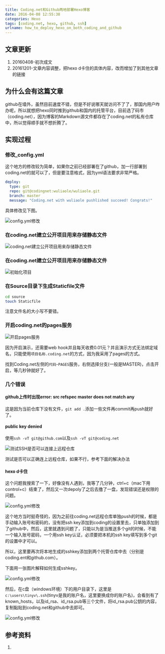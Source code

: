 ```yaml
---
title: Coding.net和Github两地部署Hexo博客
date: 2016-04-08 12:55:38
categories: Hexo
tags: [coding.net, hexo, github, ssh]
urlname: how_to_deploy_hexo_on_both_coding_and_github
---
```


## 文章更新

1. 20160408-初次成文
2. 20161201-文章内容调整，把hexo d卡住的具体内容，改而增加了到其他文章的链接

## 为什么会有这篇文章

github在墙外，虽然目前速度不错，但是不好说哪天就访问不了了，那国内用户咋办呢，所以就想把hexo同时推到github和国内的托管平台，目前选了码市（coding.net），因为博客的Markdown源文件都存在了coding.net的私有仓库中，所以觉得顺手就不想折腾了。

## 实现过程

### 修改_config.yml

这个地方的修改较为简单，如果你之前已经部署在了github，加一行部署到coding.net的就可以了，但是要注意格式，因为yml语法要求非常严格。

``` yml
deploy:
  type: git
  repo: git@codingnet:wuliaole/wuliaole.git
  branch: master
  message: "Coding.net with wuliaole pushlished succeed! Congrats!"
```

具体修改见下图。

![config.yml修改](configyml.jpg)

### 在coding.net建立公开项目用来存储静态文件

![coding.net建立公开项目用来存储静态文件](codingnetconfig.jpg)

### 在coding.net建立公开项目用来存储静态文件

![初始化项目](codingnetconfig2.jpg)

### 在Source目录下生成Staticfile文件

``` bash
cd source
touch Staticfile
```

注意文件名的大小写不要错。

### 开启coding.net的pages服务

![开启pages服务](startpagesservice.jpg)

因为开启演示，还需要web hook并且每天收费0.01元？并且演示方式无法绑定域名，只能使用`项目名称.coding.net`的方式，因为我采用了pages的方式。

找到Coding.net左侧的`代码`-`PAGES`服务，右侧选择分支(一般是MASTER)，点击开启，等几秒钟就好了。

### 几个错误

#### github上传时出现error: src refspec master does not match any

这是因为当前仓库下没有文件，`git add .`添加一些文件再commit再push就好了。

#### public key denied

使用`ssh -vT git@github.com`以及`ssh -vT git@coding.net`

![测试SSH是否可以连接上远程仓库](githubkeytest.jpg)

测试是否可以正确连上远程仓库，如果不行，参考下面的解决办法

#### hexo d卡住

这个问题我搜索了一下，好像没有人遇到，我等了几分钟，ctrl+c（mac下用control+c）结束了，然后又一次depoly了之后去撸了一盘，发现错误还是权限的问题。

![config.yml修改](githubautherror.jpg)

这个地方当时挺奇怪的，因为之前往coding.net远程仓库单独push的时候，都是手动输入账号和密码的，没有把ssh key添加到coding的设置里去，只单独添加到了github中，然后，这里就遇到问题了，只能以为是当推送多个git的时候，不能一个输入账号密码，一个用ssh key认证，必须要把本机的ssh key填写到多个git的设置中才可以。

所以，这里要再次将本地生成的sshkey添加到两个托管仓库中去（分别是coding.ent和github.com）。

下面用一张图片解释如何生成sshkey。

![config.yml修改](githubaddkey.jpg)

然后，在c盘（windows环境）下的用户目录下，这里是`c:\users\tinyv\.ssh`(tinyv是我的账户名，这里要换成你的账户名)，会看到有了known_hosts，以及id_rsa、id_rsa.pub等三个文件，将id_rsa.pub公钥的内容，复制黏贴到coding.net和github中去即可。

![config.yml修改](filesinsshfolder.jpg)

## 参考资料
1. []()
